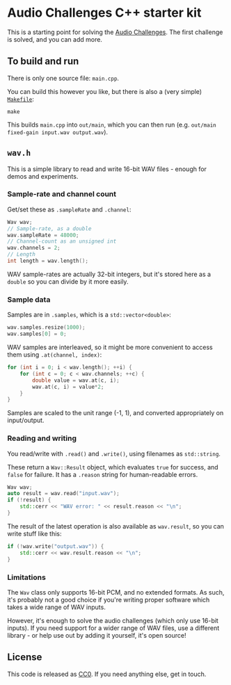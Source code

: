# Audio Challenges C++ starter kit

This is a starting point for solving the [Audio Challenges](https://signalsmith-audio.github.io/audio-challenges/).  The first challenge is solved, and you can add more.

## To build and run

There is only one source file: `main.cpp`.

You can build this however you like, but there is also a (very simple) [`Makefile`](Makefile):

```
make
```

This builds `main.cpp` into  `out/main`, which you can then run (e.g. `out/main fixed-gain input.wav output.wav`).

## `wav.h`

This is a simple library to read and write 16-bit WAV files - enough for demos and experiments.

### Sample-rate and channel count

Get/set these as `.sampleRate` and `.channel`:

```cpp
Wav wav;
// Sample-rate, as a double
wav.sampleRate = 48000;
// Channel-count as an unsigned int
wav.channels = 2;
// Length
int length = wav.length();
```

WAV sample-rates are actually 32-bit integers, but it's stored here as a `double` so you can divide by it more easily.

### Sample data

Samples are in `.samples`, which is a `std::vector<double>`:

```cpp
wav.samples.resize(1000);
wav.samples[0] = 0;
```

WAV samples are interleaved, so it might be more convenient to access them using `.at(channel, index)`:

```cpp
for (int i = 0; i < wav.length(); ++i) {
	for (int c = 0; c < wav.channels; ++c) {
		double value = wav.at(c, i);
		wav.at(c, i) = value*2;
	}
}
```

Samples are scaled to the unit range (-1, 1), and converted appropriately on input/output.

### Reading and writing

You read/write with `.read()` and `.write()`, using filenames as `std::string`.

These return a `Wav::Result` object, which evaluates `true` for success, and `false` for failure.  It has a `.reason` string for human-readable errors.

```cpp
Wav wav;
auto result = wav.read("input.wav");
if (!result) {
	std::cerr << "WAV error: " << result.reason << "\n";
}
```

The result of the latest operation is also available as `wav.result`, so you can write stuff like this:

```cpp
if (!wav.write("output.wav")) {
	std::cerr << wav.result.reason << "\n";
}
```

### Limitations

The `Wav` class only supports 16-bit PCM, and no extended formats.  As such, it's probably not a good choice if you're writing proper software which takes a wide range of WAV inputs.

However, it's enough to solve the audio challenges (which only use 16-bit inputs).  If you need support for a wider range of WAV files, use a different library - or help use out by adding it yourself, it's open source!

## License

This code is released as [CC0](https://creativecommons.org/publicdomain/zero/1.0/).  If you need anything else, get in touch.
